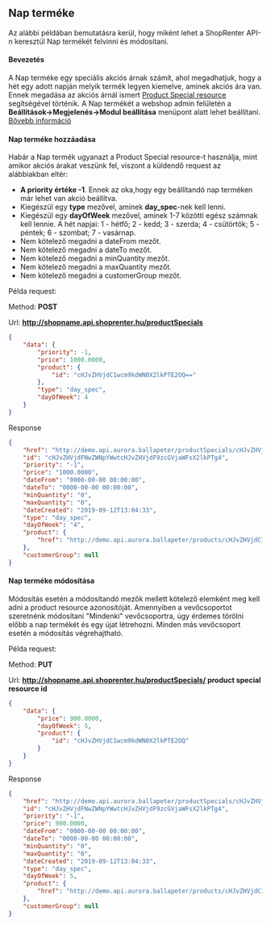 ## Nap terméke

Az alábbi példában bemutatásra kerül, hogy miként lehet a ShopRenter API-n keresztül Nap termékét felvinni és módosítani.

#### Bevezetés

A Nap terméke egy speciális akciós árnak számít, ahol megadhatjuk, hogy a hét egy adott napján melyik termék legyen kiemelve, aminek akciós ára van.
 Ennek megadása az akciós árnál ismert [Product Special resource](https://www.shoprenter.hu/api/doc#product_special) segítségével történik.
 A Nap termékét a webshop admin felületén a **Beállítások->Megjelenés->Modul beállítása** menüpont alatt lehet beállítani. [Bővebb információ](https://support.shoprenter.hu/hc/hu/articles/215106328-Aj%C3%A1nl%C3%B3-modulok#nap_termeke)
 
#### Nap terméke hozzáadása

Habár a Nap termék ugyanazt a Product Special resource-t használja, mint amikor akciós árakat veszünk fel, viszont a küldendő request az alábbiakban eltér:
- **A priority értéke -1**. Ennek az oka,hogy egy beállítandó nap terméken már lehet van akció beállítva.
- Kiegészül egy **type** mezővel, aminek **day_spec**-nek kell lenni.
- Kiegészül egy **dayOfWeek** mezővel, aminek 1-7 közötti egész számnak kell lennie. A hét napjai: 1 - hétfő; 2 - kedd; 3 - szerda; 4 - csütörtök; 5 - péntek; 6 - szombat; 7 - vasárnap.
- Nem kötelező megadni a dateFrom mezőt.
- Nem kötelező megadni a dateTo mezőt.
- Nem kötelező megadni a minQuantity mezőt.
- Nem kötelező megadni a maxQuantity mezőt.
- Nem kötelező megadni a customerGroup mezőt.

Példa request:

Method: **POST**

Url: **http://shopname.api.shoprenter.hu/productSpecials**

```json
{
	"data": {
		"priority": -1,
		"price": 1000.0000,
		"product": {
			"id": "cHJvZHVjdC1wcm9kdWN0X2lkPTE2OQ=="
		},
		"type": "day_spec",
		"dayOfWeek": 4
	}
}
```

Response

```json
{
    "href": "http://demo.api.aurora.ballapeter/productSpecials/cHJvZHVjdFNwZWNpYWwtcHJvZHVjdF9zcGVjaWFsX2lkPTg4",
    "id": "cHJvZHVjdFNwZWNpYWwtcHJvZHVjdF9zcGVjaWFsX2lkPTg4",
    "priority": "-1",
    "price": "1000.0000",
    "dateFrom": "0000-00-00 00:00:00",
    "dateTo": "0000-00-00 00:00:00",
    "minQuantity": "0",
    "maxQuantity": "0",
    "dateCreated": "2019-09-12T13:04:33",
    "type": "day_spec",
    "dayOfWeek": "4",
    "product": {
        "href": "http://demo.api.aurora.ballapeter/products/cHJvZHVjdC1wcm9kdWN0X2lkPTE2OQ=="
    },
    "customerGroup": null
}
```

#### Nap terméke módosítása

Módosítás esetén a módosítandó mezők mellett kötelező elemként meg kell adni a product resource azonosítóját.
Amennyiben a vevőcsoportot szeretnénk módosítani "Mindenki" vevőcsoportra, úgy érdemes törölni előbb a nap termékét és egy újat létrehozni. Minden más vevőcsoport esetén a módosítás végrehajtható.
 
Példa request:

Method: **PUT**

Url: **http://shopname.api.shoprenter.hu/productSpecials/ product special resource id**

```json
{
	"data": {
		"price": 900.0000,
		"dayOfWeek": 5,
		"product": {
			"id": "cHJvZHVjdC1wcm9kdWN0X2lkPTE2OQ"
		}
	}
}
```

Response

```json
{
    "href": "http://demo.api.aurora.ballapeter/productSpecials/cHJvZHVjdFNwZWNpYWwtcHJvZHVjdF9zcGVjaWFsX2lkPTg4",
    "id": "cHJvZHVjdFNwZWNpYWwtcHJvZHVjdF9zcGVjaWFsX2lkPTg4",
    "priority": "-1",
    "price": 900.0000,
    "dateFrom": "0000-00-00 00:00:00",
    "dateTo": "0000-00-00 00:00:00",
    "minQuantity": "0",
    "maxQuantity": "0",
    "dateCreated": "2019-09-12T13:04:33",
    "type": "day_spec",
    "dayOfWeek": 5,
    "product": {
        "href": "http://demo.api.aurora.ballapeter/products/cHJvZHVjdC1wcm9kdWN0X2lkPTE2OQ=="
    },
    "customerGroup": null
}
```
